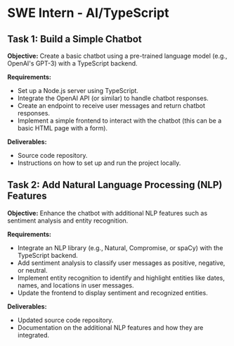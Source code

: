 # SWE Intern - AI/TypeScript

## Task 1: Build a Simple Chatbot

**Objective:**
Create a basic chatbot using a pre-trained language model (e.g., OpenAI's GPT-3) with a TypeScript backend.

**Requirements:**

- Set up a Node.js server using TypeScript.
- Integrate the OpenAI API (or similar) to handle chatbot responses.
- Create an endpoint to receive user messages and return chatbot responses.
- Implement a simple frontend to interact with the chatbot (this can be a basic HTML page with a form).

**Deliverables:**

- Source code repository.
- Instructions on how to set up and run the project locally.

## Task 2: Add Natural Language Processing (NLP) Features

**Objective:**
Enhance the chatbot with additional NLP features such as sentiment analysis and entity recognition.

**Requirements:**

- Integrate an NLP library (e.g., Natural, Compromise, or spaCy) with the TypeScript backend.
- Add sentiment analysis to classify user messages as positive, negative, or neutral.
- Implement entity recognition to identify and highlight entities like dates, names, and locations in user messages.
- Update the frontend to display sentiment and recognized entities.

**Deliverables:**

- Updated source code repository.
- Documentation on the additional NLP features and how they are integrated.
